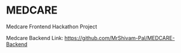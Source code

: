 # MEDCARE 
  Medcare Frontend Hackathon Project

  Medcare Backend Link: https://github.com/MrShivam-Pal/MEDCARE-Backend

